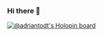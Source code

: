 ### Hi there 👋

[![@adriantodt's Holopin board](https://holopin.io/api/user/board?user=adriantodt)](https://holopin.io/@adriantodt)

<!--
**adriantodt/adriantodt** is a ✨ _special_ ✨ repository because its `README.md` (this file) appears on your GitHub profile.

Here are some ideas to get you started:

- 🔭 I’m currently working on ...
- 🌱 I’m currently learning ...
- 👯 I’m looking to collaborate on ...
- 🤔 I’m looking for help with ...
- 💬 Ask me about ...
- 📫 How to reach me: ...
- 😄 Pronouns: ...
- ⚡ Fun fact: ...
-->

